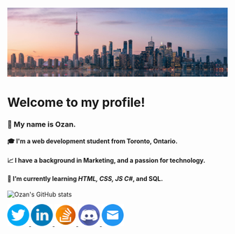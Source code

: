 ![hello!](banner.png "github banner")

# Welcome to my profile!
<!--
Here are some ideas to get you started:
- 🔭 I’m currently working on ...
- 🌱 I’m currently learning ...
- 👯 I’m looking to collaborate on ...
- 🤔 I’m looking for help with ...
- 💬 Ask me about ...
- 📫 How to reach me: ...
- 😄 Pronouns: ...
- ⚡ Fun fact: ...
-->

### 👋 My name is Ozan.
#### 🎓 I'm a web development student from Toronto, Ontario.
#### 📈 I have a background in Marketing, and a passion for technology.
#### 🌱 I’m currently learning *HTML, CSS, JS C#*, and SQL.

![Ozan's GitHub stats](https://github-readme-stats.vercel.app/api?username=ozanls&show_icons=true&theme=transparent)

<a href="https://twitter.com/ozanls">
<img src="twitter.png" alt="Twitter" width="50" height="50">
</a>
<a href="https://www.linkedin.com/in/ozanlago">
<img src="linkedin.png" alt="LinkedIn" width="50" height="50">
</a>
<a href="https://stackoverflow.com/users/23215831/ozan">
<img src="stack-overflow.png" alt="StackOverflow" width="50" height="50">
</a>
<a href="https://discordapp.com/users/ozan.ls/">
<img src="discord.png" alt="Discord" width="50" height="50">
</a>
<a href="mailto:lago.ozan@gmail.com">
<img src="mail.png" alt="Email" width="50" height="50">
</a>

